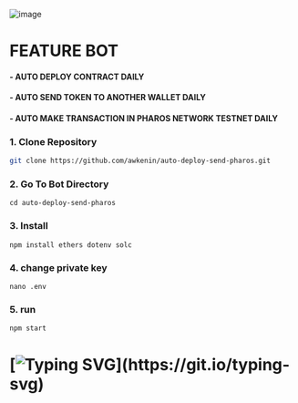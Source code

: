 ![image](https://github.com/user-attachments/assets/cdcc3958-563a-49d3-8f06-f4a2f6147740)


# FEATURE BOT
#### - AUTO DEPLOY CONTRACT DAILY
#### - AUTO SEND TOKEN TO ANOTHER WALLET DAILY
#### - AUTO MAKE TRANSACTION IN PHAROS NETWORK TESTNET DAILY


### 1. Clone Repository

```bash
git clone https://github.com/awkenin/auto-deploy-send-pharos.git
```

### 2. Go To Bot Directory
```
cd auto-deploy-send-pharos
```

### 3. Install
```
npm install ethers dotenv solc
```

### 4. change private key
```
nano .env
```

### 5. run

```bash
npm start
```
#

# [![Typing SVG](https://readme-typing-svg.demolab.com?font=Fira+Code&pause=1000&width=435&lines=🔥+Thank+You+for+Your+Support!)](https://git.io/typing-svg)
